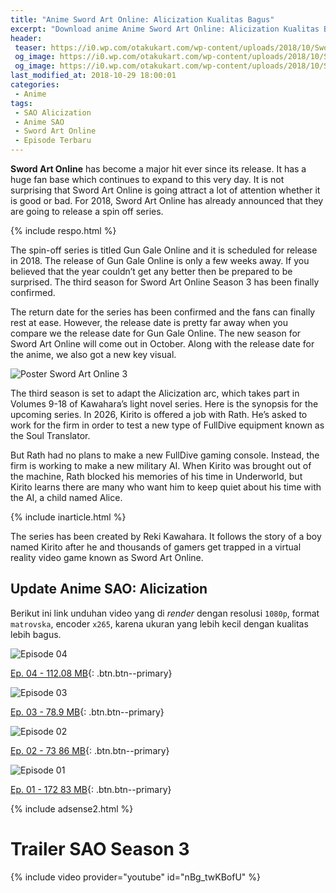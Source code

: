 ```yaml
---
title: "Anime Sword Art Online: Alicization Kualitas Bagus"
excerpt: "Download anime Anime Sword Art Online: Alicization Kualitas Bagus Art Online: Alicization, kualitas terbaik ukuran lebih kecil (episode 04)"
header:
 teaser: https://i0.wp.com/otakukart.com/wp-content/uploads/2018/10/Sword-Art-Online-Season-3-Episode-1.jpeg?resize=320,170
 og_image: https://i0.wp.com/otakukart.com/wp-content/uploads/2018/10/Sword-Art-Online-Season-3-Episode-1.jpeg?resize=640,320
 og_image: https://i0.wp.com/otakukart.com/wp-content/uploads/2018/10/Sword-Art-Online-Season-3-Episode-1.jpeg
last_modified_at: 2018-10-29 18:00:01
categories:
 - Anime
tags:
 - SAO Alicization
 - Anime SAO
 - Sword Art Online
 - Episode Terbaru
---
```


**Sword Art Online** has become a major hit ever since its release. It has a huge fan base which continues to expand to this very day. It is not surprising that Sword Art Online is going attract a lot of attention whether it is good or bad. For 2018, Sword Art Online has already announced that they are going to release a spin off series.

{% include respo.html %}

The spin-off series is titled Gun Gale Online and it is scheduled for release in 2018. The release of Gun Gale Online is only a few weeks away. If you believed that the year couldn’t get any better then be prepared to be surprised. The third season for Sword Art Online Season 3 has been finally confirmed.

The return date for the series has been confirmed and the fans can finally rest at ease. However, the release date is pretty far away when you compare we the release date for Gun Gale Online. The new season for Sword Art Online will come out in October. Along with the release date for the anime, we also got a new key visual.

![Poster Sword Art Online 3](https://otakukart.com/wp-content/uploads/2018/03/Sword-Art-Online-723x1024.jpg)

The third season is set to adapt the Alicization arc, which takes part in Volumes 9-18 of Kawahara’s light novel series. Here is the synopsis for the upcoming series. In 2026, Kirito is offered a job with Rath. He’s asked to work for the firm in order to test a new type of FullDive equipment known as the Soul Translator.

But Rath had no plans to make a new FullDive gaming console. Instead, the firm is working to make a new military AI. When Kirito was brought out of the machine, Rath blocked his memories of his time in Underworld, but Kirito learns there are many who want him to keep quiet about his time with the AI, a child named Alice.

{% include inarticle.html %}

The series has been created by Reki Kawahara. It follows the story of a boy named Kirito after he and thousands of gamers get trapped in a virtual reality video game known as Sword Art Online.

## Update Anime SAO: Alicization

Berikut ini link unduhan video yang di _render_ dengan resolusi `1080p`, format `matrovska`, encoder `x265`, karena ukuran yang lebih kecil dengan kualitas lebih bagus.

![Episode 04](https://i0.wp.com/otakukart.com/wp-content/uploads/2018/10/sword-art-alicization-episode-4-spoilers.jpeg)

[Ep. 04 - 112.08 MB](https://mi.knoacc.org/dl/zippy?srv=67&cde=WKh1PjNh&st1=SAO-4-1080p&st2=112.08MB){: .btn.btn--primary}

![Episode 03](https://i0.wp.com/otakukart.com/wp-content/uploads/2018/10/sword-art-online-alicization-episode-3.jpeg)

[Ep. 03 - 78.9 MB](https://mi.knoacc.org/dl/zippy?srv=66&cde=mmmJ1DtX&st1=SAO-3-1080p&st2=79.9MB){: .btn.btn--primary}

![Episode 02](https://i0.wp.com/otakukart.com/wp-content/uploads/2018/10/sword-art-online-alicization-episode-2-1.jpg)

[Ep. 02 - 73 86 MB](https://mi.knoacc.org/dl/zippy?srv=95&cde=9MgyO46q&st1=SAO-2-1080p&st2=73.86MB){: .btn.btn--primary}

![Episode 01](https://i0.wp.com/otakukart.com/wp-content/uploads/2018/10/Sword-Art-Online-Alicization-episode-1.jpg)

[Ep. 01 - 172 83 MB](https://mi.knoacc.org/dl/zippy?srv=103&cde=tre0mIne&st1=SAO-1-1080p&st2=172.83){: .btn.btn--primary}

{% include adsense2.html %}

# Trailer SAO Season 3

{% include video provider="youtube" id="nBg_twKBofU" %}